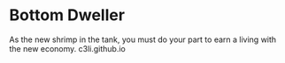 # Bottom Dweller
As the new shrimp in the tank, you must do your part to earn a living with the new economy.
c3li.github.io
